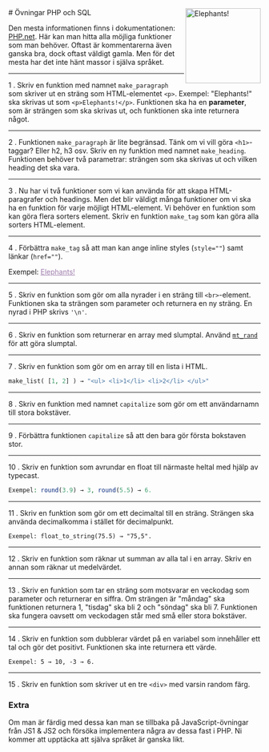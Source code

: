 <img align="right" height="auto" width="150" src="http://www.cornel1801.com/disney/Jungle-Book-1967/pictures/531.jpg" alt="Elephants!">
# Övningar PHP och SQL

Den mesta informationen finns i dokumentationen: [PHP.net](http://php.net/). Här kan man hitta alla möjliga funktioner som man behöver. Oftast är kommentarerna även ganska bra, dock oftast väldigt gamla. Men för det mesta har det inte hänt massor i själva språket.

---

1 .  Skriv en funktion med namnet `make_paragraph` som skriver ut en sträng som HTML-elementet `<p>`. Exempel: "Elephants!" ska skrivas ut som `<p>Elephants!</p>`. Funktionen ska ha en __parameter__, som är strängen som ska skrivas ut, och funktionen ska inte returnera något.

---

2 . Funktionen `make_paragraph` är lite begränsad. Tänk om vi vill göra `<h1>`-taggar? Eller h2, h3 osv. Skriv en ny funktion med namnet `make_heading`. Funktionen behöver två parametrar: strängen som ska skrivas ut och vilken heading det ska vara.

---

3 . Nu har vi två funktioner som vi kan använda för att skapa HTML-paragrafer och headings. Men det blir väldigt många funktioner om vi ska ha en funktion för varje möjligt HTML-element. Vi behöver en funktion som kan göra flera sorters element. Skriv en funktion `make_tag` som kan göra alla sorters HTML-element.

---

4 . Förbättra `make_tag` så att man kan ange inline styles (`style=""`) samt länkar (`href=""`).

Exempel: <a href="http://vignette1.wikia.nocookie.net/disney/images/3/30/Junglebook-disneyscreencaps.com-1218.jpg/revision/latest?cb=20150917045618" style="color: #9e7cac;">Elephants!</a>

---

5 . Skriv en funktion som gör om alla nyrader i en sträng till `<br>`-element. Funktionen ska ta strängen som parameter och returnera en ny sträng. En nyrad i PHP skrivs `'\n'`.

---

6 . Skriv en funktion som returnerar en array med slumptal. Använd [`mt_rand`](http://php.net/manual/en/function.mt-rand.php) för att göra slumptal.

---

7 . Skriv en funktion som gör om en array till en lista i HTML.

```php
make_list( [1, 2] ) → "<ul> <li>1</li> <li>2</li> </ul>"
```

---

8 . Skriv en funktion med namnet `capitalize` som gör om ett användarnamn till stora bokstäver.

---

9 . Förbättra funktionen `capitalize` så att den bara gör första bokstaven stor.

---

10 . Skriv en funktion som avrundar en float till närmaste heltal med hjälp av typecast.
```php
Exempel: round(3.9) → 3, round(5.5) → 6.
```


---

11 . Skriv en funktion som gör om ett decimaltal till en sträng. Strängen ska använda decimalkomma i stället för decimalpunkt. 
```
Exempel: float_to_string(75.5) → "75,5".
```

---

12 . Skriv en funktion som räknar ut summan av alla tal i en array. Skriv en annan som räknar ut medelvärdet.

---

13 . Skriv en funktion som tar en sträng som motsvarar en veckodag som parameter och returnerar en siffra. Om strängen är "måndag" ska funktionen returnera 1, "tisdag" ska bli 2 och "söndag" ska bli 7.
Funktionen ska fungera oavsett om veckodagen står med små eller stora bokstäver.

---

14 .  Skriv en funktion som dubblerar värdet på en variabel som innehåller ett tal och gör det positivt. Funktionen ska inte returnera ett värde. 

```
Exempel: 5 → 10, -3 → 6.
```

---

15 . Skriv en funktion som skriver ut en tre `<div>` med varsin random färg.

### Extra 

Om man är färdig med dessa kan man se tillbaka på JavaScript-övningar från JS1 & JS2 och försöka implementera några av dessa fast i PHP. Ni kommer att upptäcka att själva språket är ganska likt.
